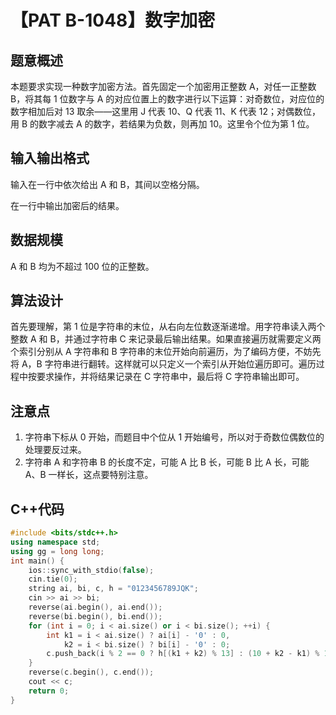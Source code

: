# 【PAT B-1048】数字加密

## 题意概述

本题要求实现一种数字加密方法。首先固定一个加密用正整数 A，对任一正整数 B，将其每 1 位数字与 A 的对应位置上的数字进行以下运算：对奇数位，对应位的数字相加后对 13 取余——这里用 J 代表 10、Q 代表 11、K 代表 12；对偶数位，用 B 的数字减去 A 的数字，若结果为负数，则再加 10。这里令个位为第 1 位。

## 输入输出格式

输入在一行中依次给出 A 和 B，其间以空格分隔。

在一行中输出加密后的结果。

## 数据规模

A 和 B 均为不超过 100 位的正整数。

## 算法设计

首先要理解，第 1 位是字符串的末位，从右向左位数逐渐递增。用字符串读入两个整数 A 和 B，并通过字符串 C 来记录最后输出结果。如果直接遍历就需要定义两个索引分别从 A 字符串和 B 字符串的末位开始向前遍历，为了编码方便，不妨先将 A，B 字符串进行翻转。这样就可以只定义一个索引从开始位遍历即可。遍历过程中按要求操作，并将结果记录在 C 字符串中，最后将 C 字符串输出即可。

## 注意点

1. 字符串下标从 0 开始，而题目中个位从 1 开始编号，所以对于奇数位偶数位的处理要反过来。
2. 字符串 A 和字符串 B 的长度不定，可能 A 比 B 长，可能 B 比 A 长，可能 A、B 一样长，这点要特别注意。

## C++代码

```cpp
#include <bits/stdc++.h>
using namespace std;
using gg = long long;
int main() {
    ios::sync_with_stdio(false);
    cin.tie(0);
    string ai, bi, c, h = "0123456789JQK";
    cin >> ai >> bi;
    reverse(ai.begin(), ai.end());
    reverse(bi.begin(), bi.end());
    for (int i = 0; i < ai.size() or i < bi.size(); ++i) {
        int k1 = i < ai.size() ? ai[i] - '0' : 0,
            k2 = i < bi.size() ? bi[i] - '0' : 0;
        c.push_back(i % 2 == 0 ? h[(k1 + k2) % 13] : (10 + k2 - k1) % 10 + '0');
    }
    reverse(c.begin(), c.end());
    cout << c;
    return 0;
}
```
